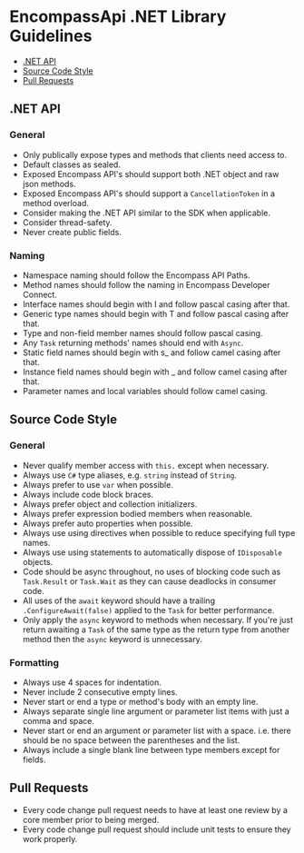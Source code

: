 # EncompassApi .NET Library Guidelines
* [.NET API](#net-api)
* [Source Code Style](#source-code-style)
* [Pull Requests](#pull-requests)

## .NET API
### General
* Only publically expose types and methods that clients need access to.
* Default classes as sealed.
* Exposed Encompass API's should support both .NET object and raw json methods.
* Exposed Encompass API's should support a `CancellationToken` in a method overload.
* Consider making the .NET API similar to the SDK when applicable.
* Consider thread-safety.
* Never create public fields.

### Naming
* Namespace naming should follow the Encompass API Paths.
* Method names should follow the naming in Encompass Developer Connect.
* Interface names should begin with I and follow pascal casing after that.
* Generic type names should begin with T and follow pascal casing after that.
* Type and non-field member names should follow pascal casing.
* Any `Task` returning methods' names should end with `Async`.
* Static field names should begin with s_ and follow camel casing after that.
* Instance field names should begin with _ and follow camel casing after that.
* Parameter names and local variables should follow camel casing.

## Source Code Style
### General
* Never qualify member access with `this.` except when necessary.
* Always use `C#` type aliases, e.g. `string` instead of `String`.
* Always prefer to use `var` when possible.
* Always include code block braces.
* Always prefer object and collection initializers.
* Always prefer expression bodied members when reasonable.
* Always prefer auto properties when possible.
* Always use using directives when possible to reduce specifying full type names.
* Always use using statements to automatically dispose of `IDisposable` objects.
* Code should be async throughout, no uses of blocking code such as `Task.Result` or `Task.Wait` as they can cause deadlocks in consumer code.
* All uses of the `await` keyword should have a trailing `.ConfigureAwait(false)` applied to the `Task` for better performance.
* Only apply the `async` keyword to methods when necessary. If you're just return awaiting a `Task` of the same type as the return type from another method then the `async` keyword is unnecessary.

### Formatting
* Always use 4 spaces for indentation.
* Never include 2 consecutive empty lines.
* Never start or end a type or method's body with an empty line.
* Always separate single line argument or parameter list items with just a comma and space.
* Never start or end an argument or parameter list with a space. i.e. there should be no space between the parentheses and the list.
* Always include a single blank line between type members except for fields.

## Pull Requests
* Every code change pull request needs to have at least one review by a core member prior to being merged.
* Every code change pull request should include unit tests to ensure they work properly.
